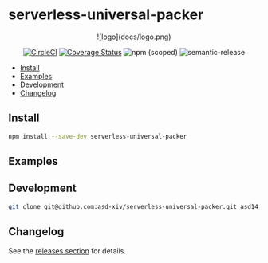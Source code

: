 <!-- markdownlint-disable first-line-h1 line-length no-inline-html -->

# serverless-universal-packer

<center>
![logo](docs/logo.png)

[![CircleCI](https://dl.circleci.com/status-badge/img/gh/asd-xiv/serverless-universal-packer/tree/main.svg?style=svg)](https://dl.circleci.com/status-badge/redirect/gh/asd-xiv/serverless-universal-packer/tree/main)
[![Coverage Status](https://coveralls.io/repos/github/asd-xiv/serverless-universal-packer/badge.svg?branch=main)](https://coveralls.io/github/asd-xiv/serverless-universal-packer?branch=main)
![npm (scoped)](https://img.shields.io/npm/v/@asd14/serverless-universal-packer?label=npm%40latest)
![semantic-release](https://img.shields.io/badge/semantic--release-conventionalcommits-green)

</center>

<!-- vim-markdown-toc GFM -->

- [Install](#install)
- [Examples](#examples)
- [Development](#development)
- [Changelog](#changelog)

<!-- vim-markdown-toc -->

## Install

```bash
npm install --save-dev serverless-universal-packer
```

## Examples

## Development

```bash
git clone git@github.com:asd-xiv/serverless-universal-packer.git asd14.serverless-universal-packer
```

## Changelog

See the [releases section](https://github.com/asd-xiv/serverless-universal-packer/releases) for details.
